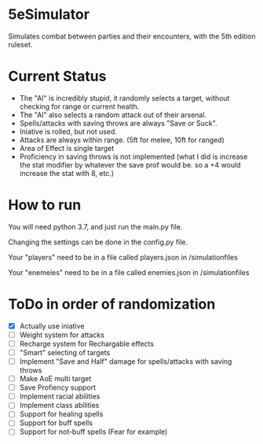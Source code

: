 # 5eSimulator
Simulates combat between parties and their encounters, with the 5th edition ruleset.

# Current Status
- The "AI" is incredibly stupid, it randomly selects a target, without checking for range or current health.
- The "AI" also selects a random attack out of their arsenal.
- Spells/attacks with saving throws are always "Save or Suck".
- Iniative is rolled, but not used.
- Attacks are always within range. (5ft for melee, 10ft for ranged)
- Area of Effect is single target
- Proficiency in saving throws is not implemented (what I did is increase the stat modifier by whatever the save prof would be. so a +4 would increase the stat with 8, etc.)

# How to run
You will need python 3.7, and just run the main.py file.

Changing the settings can be done in the config.py file.

Your "players" need to be in a file called players.json in /simulationfiles

Your "enemeies" need to be in a file called enemies.json in /simulationfiles

# ToDo in order of randomization
- [x] Actually use iniative
- [ ] Weight system for attacks
- [ ] Recharge system for Rechargable effects
- [ ] "Smart" selecting of targets
- [ ] Implement "Save and Half" damage for spells/attacks with saving throws
- [ ] Make AoE multi target
- [ ] Save Profiency support
- [ ] Implement racial abilities
- [ ] Implement class abilities
- [ ] Support for healing spells
- [ ] Support for buff spells
- [ ] Support for not-buff spells (Fear for example)
